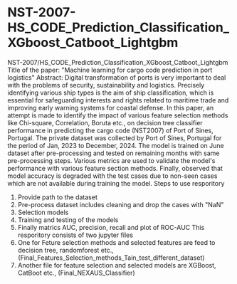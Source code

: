 # NST-2007-HS_CODE_Prediction_Classification_XGboost_Catboot_Lightgbm
NST-2007/HS_CODE_Prediction_Classification_XGboost_Catboot_Lightgbm
Title of the paper: "Machine learning for cargo code prediction in port logistics" 
Abstract: Digital transformation of ports is very important to deal with the problems of security, sustainability and logistics. Precisely identifying various ship types is the aim of ship classification, which is essential for safeguarding interests and rights related to maritime trade and improving early warning systems for coastal defense. In this paper, an attempt is made to identify the impact of various feature selection methods like Chi-square, Correlation, Boruta etc., on decision tree classifier performance in predicting the cargo code (NST2007) of Port of Sines, Portugal. The private dataset was collected by Port of Sines, Portugal for the period of Jan, 2023 to December, 2024. The model is trained on June dataset after pre-processing and tested on remaining months with same pre-processing steps. Various metrics are used to validate the model's performance with various feature section methods. Finally, observed that model accuracy is degraded with the test cases due to non-seen cases which are not available during training the model. 
Steps to use resporitory
  1. Provide path to the dataset
  2. Pre-process dataset includes cleaning and drop the cases with "NaN"
  3. Selection models
  4. Training and testing of the models
  5. Finally matrics AUC, precision, recall and plot of ROC-AUC
This resporitory consists of two jupyter files
1. One for Feture selection methods and selected features are feed to decision tree, randomforest etc., (Final_Features_Selection_methods_Tain_test_different_dataset)
2. Another file for feature selection and selected models are XGBoost, CatBoot etc., (Final_NEXAUS_Classifier)

